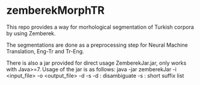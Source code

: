 zemberekMorphTR
===============

This repo provides a way for morhological segmentation of Turkish corpora by using Zemberek.

The segmentations are done as a preprocessing step for Neural Machine Translation, Eng-Tr and Tr-Eng.

There is also a jar provided for direct usage ZemberekJar.jar, only works with Java>=7. Usage of the jar is as follows:
java -jar zemberekJar -i <input_file> -o <output_file> -d -s
  -d : disambiguate
  -s : short suffix list

